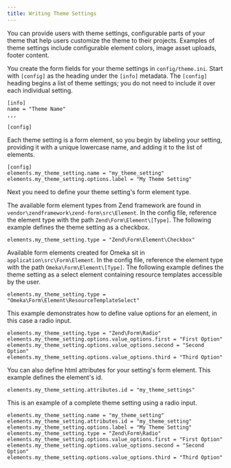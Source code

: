 ```yaml
---
title: Writing Theme Settings
---
```


You can provide users with theme settings, configurable parts of your theme that help users customize the theme to their projects. Examples of theme settings include configurable element colors, image asset uploads, footer content.

You create the form fields for your theme settings in `config/theme.ini`. Start with `[config]` as the heading under the `[info]` metadata. The `[config]` heading begins a list of theme settings; you do not need to include it over each individual setting.

```
[info]
name = "Theme Name"
,,,

[config]
```

Each theme setting is a form element, so you begin by labeling your setting, providing it with a unique lowercase name, and adding it to the list of elements.

```
[config]
elements.my_theme_setting.name = "my_theme_setting"
elements.my_theme_setting.options.label = "My Theme Setting"
```

Next you need to define your theme setting's form element type.

The available form element types from Zend framework are found in `vendor\zendframework\zend-form\src\Element`. In the config file, reference the element type with the path `Zend\Form\Element\[Type]`. The following example defines the theme setting as a checkbox.

```
elements.my_theme_setting.type = "Zend\Form\Element\Checkbox"
```

Available form elements created for Omeka sit in `application\src\Form\Element`. In the config file, reference the element type with the path `Omeka\Form\Element\[Type]`. The following example defines the theme setting as a select element containing resource templates accessible by the user.

```
elements.my_theme_setting.type = "Omeka\Form\Element\ResourceTemplateSelect"
```

This example demonstrates how to define value options for an element, in this case a radio input.

```
elements.my_theme_setting.type = "Zend\Form\Radio"
elements.my_theme_setting.options.value_options.first = "First Option"
elements.my_theme_setting.options.value_options.second = "Second Option"
elements.my_theme_setting.options.value_options.third = "Third Option"
```

You can also define html attributes for your setting's form element. This example defines the element's id.

```
elements.my_theme_setting.attributes.id = "my_theme_settings"
```

This is an example of a complete theme setting using a radio input.

```
elements.my_theme_setting.name = "my_theme_setting"
elements.my_theme_setting.attributes.id = "my_theme_setting"
elements.my_theme_setting.options.label = "My Theme Setting"
elements.my_theme_setting.type = "Zend\Form\Radio"
elements.my_theme_setting.options.value_options.first = "First Option"
elements.my_theme_setting.options.value_options.second = "Second Option"
elements.my_theme_setting.options.value_options.third = "Third Option"
```